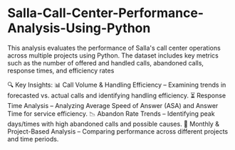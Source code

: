 # Salla-Call-Center-Performance-Analysis-Using-Python
This analysis evaluates the performance of Salla's call center operations across multiple projects using Python. The dataset includes key metrics such as the number of offered and handled calls, abandoned calls, response times, and efficiency rates

🔍 Key Insights:
📊 Call Volume & Handling Efficiency – Examining trends in forecasted vs. actual calls and identifying handling efficiency.
⏳ Response Time Analysis – Analyzing Average Speed of Answer (ASA) and Answer Time for service efficiency.
📉 Abandon Rate Trends – Identifying peak days/times with high abandoned calls and possible causes.
📅 Monthly & Project-Based Analysis – Comparing performance across different projects and time periods.
